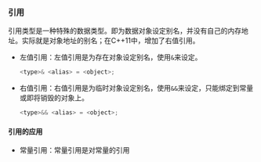 
### 引用

引用类型是一种特殊的数据类型。即为数据对象设定别名，并没有自己的内存地址。实际就是对象地址的别名；在C++11中，增加了右值引用。

* 左值引用：左值引用是为存在对象设定别名，使用`&`来设定。

  ```c++
  <type>& <alias> = <object>;
  ```

* 右值引用：右值引用是为临时对象设定别名，使用`&&`来设定，只能绑定到常量或即将销毁的对象上。

  ```c++
  <type>&& <alias> = <object>;
  ```

#### 引用的应用

* 常量引用：常量引用是对常量的引用